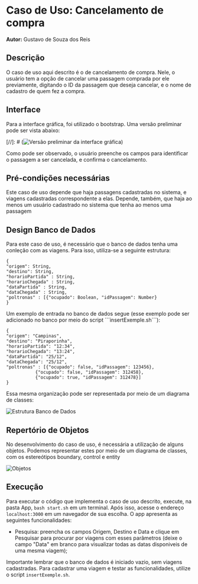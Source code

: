 # Caso de Uso: Cancelamento de compra

**Autor:** Gustavo de Souza dos Reis

## Descrição
O caso de uso aqui descrito é o de cancelamento de compra. Nele, o usuário tem a opção de cancelar uma passagem comprada por ele previamente, digitando o ID da passagem que deseja cancelar, e o nome de cadastro de quem fez a compra.

## Interface
Para a interface gráfica, foi utilizado o bootstrap. Uma versão preliminar pode ser vista abaixo:

[//]: # (![Versão preliminar da interface gráfica](aula12/Transportes/designdetalhado/uc2/assets/interface.png))

Como pode ser observado, o usuário preenche os campos para identificar o passagem a ser cancelada, e confirma o cancelamento.

## Pré-condições necessárias
Este caso de uso depende que haja passagens cadastradas no sistema, e viagens cadastradas correspondente a elas. Depende, também, que haja ao menos um usuário cadastrado no sistema que tenha ao menos uma passagem
## Design Banco de Dados
Para este caso de uso, é necessário que o banco de dados tenha uma conleção com as viagens. Para isso, utiliza-se a seguinte estrutura:
```
{
"origem": String,
"destino": String,
"horarioPartida" : String,
"horarioChegada" : String,
"dataPartida" : String,
"dataChegada" : String,
"poltronas" : [{"ocupado": Boolean, "idPassagem": Number}
}
```

Um exemplo de entrada no banco de dados segue (esse exemplo pode ser adicionado no banco por meio do script ´´´insertExemple.sh´´´):

```
{
"origem": "Campinas",
"destino": "Piraporinha",
"horarioPartida": "12:34",
"horarioChegada": "13:24",
"dataPartida": "25/12",
"dataChegada": "25/12",
"poltronas" : [{"ocupado": false, "idPassagem": 123456},
	       {"ocupado": false, "idPassagem": 312458},
	       {"ocupado": true, "idPassagem": 312478}]
}
```
Essa mesma organização pode ser representada por meio de um diagrama de classes:

![Estrutura Banco de Dados](aula12/Transportes/designdetalhado/uc2/assets/estruturaDados.png)

## Repertório de Objetos
No desenvolvimento do caso de uso, é necessária a utilização de alguns objetos. Podemos representar estes por meio de um diagrama de classes, com os estereótipos boundary, control e entity

![Objetos](aula12/Transportes/designdetalhado/uc2/assets/objetos.png)

## Execução
Para executar o código que implementa o caso de uso descrito, execute, na pasta App, ```bash start.sh``` em um terminal. Após isso, acesse o endereço ```localhost:3000``` em um navegador de sua escolha. O app apresenta as seguintes funcionalidades:
- Pesquisa: preencha os campos Origem, Destino e Data e clique em Pesquisar para procurar por viagens com esses parâmetros (deixe o campo "Data" em branco para visualizar todas as datas disponiveis de uma mesma viagem);

Importante lembrar que o banco de dados é iniciado vazio, sem viagens cadastradas. Para cadastrar uma viagem e testar as funcionalidades, utilize o script ```insertExemple.sh```.
